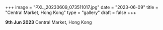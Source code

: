 +++
image = "PXL_20230609_073511017.jpg"
date = "2023-06-09"
title = "Central Market, Hong Kong"
type = "gallery"
draft = false
+++

**9th Jun 2023** Central Market, Hong Kong
